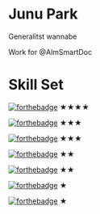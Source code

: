 # Junu Park

Generalitst wannabe

Work for @AlmSmartDoc

# Skill Set

[![forthebadge](https://s3.ap-northeast-2.amazonaws.com/6unu.net/python.svg)](https://forthebadge.com) ★★★★

[![forthebadge](https://s3.ap-northeast-2.amazonaws.com/6unu.net/javascript.svg)](https://forthebadge.com) ★★★

[![forthebadge](https://s3.ap-northeast-2.amazonaws.com/6unu.net/java.svg)](https://forthebadge.com) ★★★

[![forthebadge](https://s3.ap-northeast-2.amazonaws.com/6unu.net/typescript.svg)](https://forthebadge.com) ★★

[![forthebadge](https://s3.ap-northeast-2.amazonaws.com/6unu.net/kotlin.svg)](https://forthebadge.com) ★★

[![forthebadge](https://s3.ap-northeast-2.amazonaws.com/6unu.net/groovy.svg)](https://forthebadge.com) ★

[![forthebadge](https://s3.ap-northeast-2.amazonaws.com/6unu.net/go.svg)](https://forthebadge.com) ★
